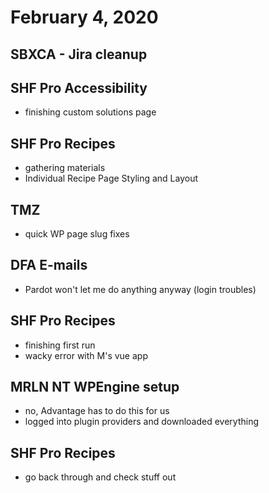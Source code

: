 # February 4, 2020

## SBXCA - Jira cleanup

## SHF Pro Accessibility
- finishing custom solutions page

## SHF Pro Recipes
- gathering materials
- Individual Recipe Page Styling and Layout

## TMZ 
- quick WP page slug fixes

## DFA E-mails
- Pardot won't let me do anything anyway (login troubles)

## SHF Pro Recipes
- finishing first run
- wacky error with M's vue app

## MRLN NT WPEngine setup
- no, Advantage has to do this for us
- logged into plugin providers and downloaded everything

## SHF Pro Recipes
- go back through and check stuff out

